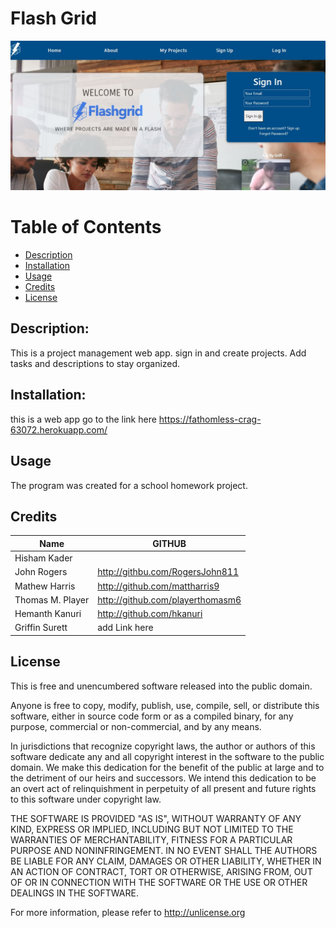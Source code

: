 # Flash Grid

 ![Screenshot](./screenshot.JPG)
 
# Table of Contents
* [Description](Description)
* [Installation](#installation)
* [Usage](#usage)
* [Credits](#credits)
* [License](#license)

 ## Description: 
 This is a project management web app.  sign in and create projects.  Add tasks and descriptions to stay organized.
 ## Installation:
 
this is a web app go to the link here https://fathomless-crag-63072.herokuapp.com/
 
 ## Usage
 
 The program was created for a school homework project.
 
 ## Credits
 | Name           | GITHUB            |
 |----------------|-------------------|
 | Hisham Kader   |      |
 |    John Rogers | http://githbu.com/RogersJohn811  |
 | Mathew Harris  | http://github.com/mattharris9   |
 |Thomas M. Player| http://github.com/playerthomasm6|
 | Hemanth Kanuri | http://github.com/hkanuri   |
 | Griffin Surett  | add Link here    |

## License 
This is free and unencumbered software released into the public domain.

Anyone is free to copy, modify, publish, use, compile, sell, or
distribute this software, either in source code form or as a compiled
binary, for any purpose, commercial or non-commercial, and by any
means.

In jurisdictions that recognize copyright laws, the author or authors
of this software dedicate any and all copyright interest in the
software to the public domain. We make this dedication for the benefit
of the public at large and to the detriment of our heirs and
successors. We intend this dedication to be an overt act of
relinquishment in perpetuity of all present and future rights to this
software under copyright law.

THE SOFTWARE IS PROVIDED "AS IS", WITHOUT WARRANTY OF ANY KIND,
EXPRESS OR IMPLIED, INCLUDING BUT NOT LIMITED TO THE WARRANTIES OF
MERCHANTABILITY, FITNESS FOR A PARTICULAR PURPOSE AND NONINFRINGEMENT.
IN NO EVENT SHALL THE AUTHORS BE LIABLE FOR ANY CLAIM, DAMAGES OR
OTHER LIABILITY, WHETHER IN AN ACTION OF CONTRACT, TORT OR OTHERWISE,
ARISING FROM, OUT OF OR IN CONNECTION WITH THE SOFTWARE OR THE USE OR
OTHER DEALINGS IN THE SOFTWARE.

For more information, please refer to <http://unlicense.org>
